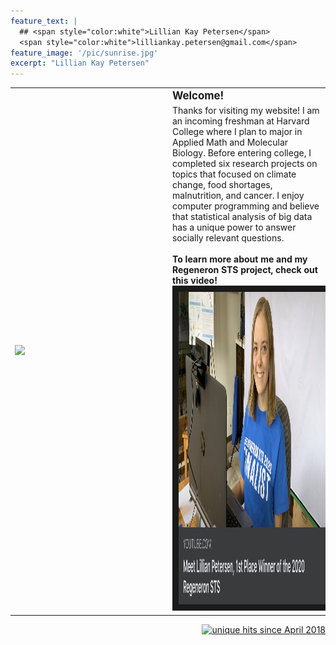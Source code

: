 ```yaml
---
feature_text: |
  ## <span style="color:white">Lillian Kay Petersen</span> 
  <span style="color:white">lilliankay.petersen@gmail.com</span> 
feature_image: '/pic/sunrise.jpg' 
excerpt: "Lillian Kay Petersen"
---
```


<table cellpadding="10">
  <tr>
  <td width="40%" rowspan="2"><img src='/pic/senior_photo.jpg' width="2000">
  </td>
  <td width="10%">
  </td>
  <td width="50%">
<b><big>Welcome!</big></b>
  </td>
  </tr>
  <tr>
  <td width="10%">
  </td>
  <td width="60%">
Thanks for visiting my website! I am an incoming freshman at Harvard College where I plan to major in Applied Math and Molecular Biology. Before entering college, I completed six research projects on topics that focused on climate change, food shortages, malnutrition, and cancer. I enjoy computer programming and believe that statistical analysis of big data has a unique power to answer socially relevant questions.

<br>
<br>
<b>To learn more about me and my Regeneron STS project, check out this video!</b>
<a href="https://www.youtube.com/watch?v=4gK_5KwIQ1U&feature=youtu.be"
 target="_blank"><img src="/pic/regeneron_sts_photo.jpg"
 alt="Learn about my Regeneron STS project!" height="500" border="10" /></a>

  </td>
  </tr>
</table>

<p align="right">
<a href="http://www.hitwebcounter.com">
<img src="http://hitwebcounter.com/counter/counter.php?page=6931334&style=0006&nbdigits=5&type=ip&initCount=100" title="unique hits since April 2018" border="0" ></a></p>

<!-- Global site tag (gtag.js) - Google Analytics -->
<script async src="https://www.googletagmanager.com/gtag/js?id=UA-117520873-1"></script>
<script>
  window.dataLayer = window.dataLayer || [];
  function gtag(){dataLayer.push(arguments);}
  gtag('js', new Date());

  gtag('config', 'UA-117520873-1');
</script>

